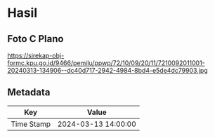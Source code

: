 # Hasil

## Foto C Plano

https://sirekap-obj-formc.kpu.go.id/9466/pemilu/ppwp/72/10/09/20/11/7210092011001-20240313-134906--dc40d717-2942-4984-8bd4-e5de4dc79903.jpg


## Metadata

| Key        | Value               |
| ---------- | ------------------- |
| Time Stamp | 2024-03-13 14:00:00 |



